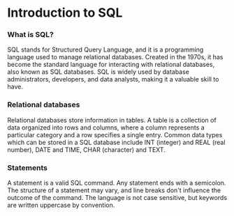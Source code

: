 # Introduction to SQL

### What is SQL?
SQL stands for Structured Query Language, and it is a programming language used to manage relational databases. Created in the 1970s, it has become the standard language for interacting with relational databases, also known as SQL databases. SQL is widely used by database administrators, developers, and data analysts, making it a valuable skill to have.

### Relational databases
Relational databases store information in tables. A table is a collection of data organized into rows and columns, where a column represents a particular category and a row specifies a single entry. Common data types which can be stored in a SQL database include INT (integer) and REAL (real number), DATE and TIME, CHAR (character) and TEXT.

### Statements
A statement is a valid SQL command. Any statement ends with a semicolon. The structure of a statement may vary, and line breaks don't influence the outcome of the command. The language is not case sensitive, but keywords are written uppercase by convention.